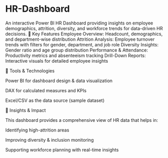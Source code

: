# HR-Dashboard
An interactive Power BI HR Dashboard providing insights on employee demographics, attrition, diversity, and workforce trends for data-driven HR decisions.
🔹 Key Features
Employee Overview: Headcount, demographics, and department-wise distribution
Attrition Analysis: Employee turnover trends with filters for gender, department, and job role
Diversity Insights: Gender ratio and age group distribution
Performance & Attendance: Productivity metrics and absenteeism tracking
Drill-Down Reports: Interactive visuals for detailed employee insights

🔹 Tools & Technologies

Power BI for dashboard design & data visualization

DAX for calculated measures and KPIs

Excel/CSV as the data source (sample dataset)

🔹 Insights & Impact

This dashboard provides a comprehensive view of HR data that helps in:

Identifying high-attrition areas

Improving diversity & inclusion monitoring

Supporting workforce planning with real-time insights
